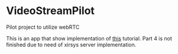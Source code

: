 # VideoStreamPilot
Pilot project to utilize webRTC

This is an app that show implementation of <a href=https://vivekc.xyz/getting-started-with-webrtc-for-android-daab1e268ff4>this</a> tutorial.
Part 4 is not finished due to need of xirsys server implementation.

